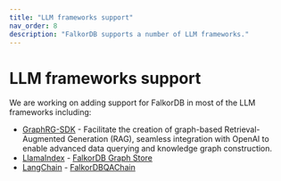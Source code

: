 ```yaml
---
title: "LLM frameworks support"
nav_order: 8
description: "FalkorDB supports a number of LLM frameworks."
---
```


# LLM frameworks support

We are working on adding support for FalkorDB in most of the LLM frameworks including:

* [GraphRG-SDK](https://github.com/FalkorDB/GraphRAG-SDK) -  Facilitate the creation of graph-based Retrieval-Augmented Generation (RAG), seamless integration with OpenAI to enable advanced data querying and knowledge graph construction. 
* [LlamaIndex](https://www.llamaindex.ai/) - [FalkorDB Graph Store](https://gpt-index.readthedocs.io/en/latest/examples/index_structs/knowledge_graph/FalkorDBGraphDemo.html)
* [LangChain](https://www.langchain.com/) - [FalkorDBQAChain](https://python.langchain.com/docs/use_cases/more/graph/graph_falkordb_qa)
